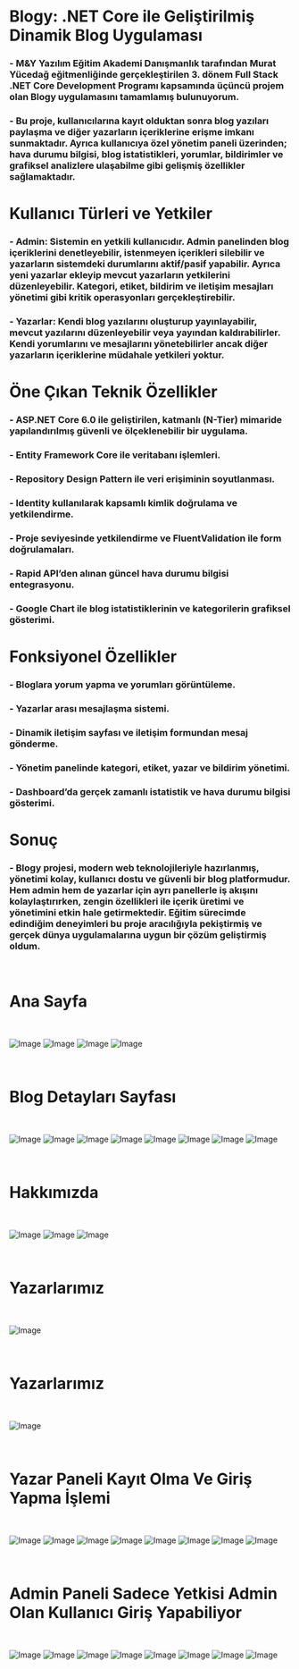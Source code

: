 # Blogy:  .NET Core ile Geliştirilmiş Dinamik Blog Uygulaması

### - M&Y Yazılım Eğitim Akademi Danışmanlık tarafından Murat Yücedağ eğitmenliğinde gerçekleştirilen 3. dönem Full Stack .NET Core Development Programı kapsamında üçüncü projem olan Blogy uygulamasını tamamlamış bulunuyorum.

### - Bu proje, kullanıcılarına kayıt olduktan sonra blog yazıları paylaşma ve diğer yazarların içeriklerine erişme imkanı sunmaktadır. Ayrıca kullanıcıya özel yönetim paneli üzerinden; hava durumu bilgisi, blog istatistikleri, yorumlar, bildirimler ve grafiksel analizlere ulaşabilme gibi gelişmiş özellikler sağlamaktadır.

# Kullanıcı Türleri ve Yetkiler

### - Admin: Sistemin en yetkili kullanıcıdır. Admin panelinden blog içeriklerini denetleyebilir, istenmeyen içerikleri silebilir ve yazarların sistemdeki durumlarını aktif/pasif yapabilir. Ayrıca yeni yazarlar ekleyip mevcut yazarların yetkilerini düzenleyebilir. Kategori, etiket, bildirim ve iletişim mesajları yönetimi gibi kritik operasyonları gerçekleştirebilir.

### - Yazarlar: Kendi blog yazılarını oluşturup yayınlayabilir, mevcut yazılarını düzenleyebilir veya yayından kaldırabilirler. Kendi yorumlarını ve mesajlarını yönetebilirler ancak diğer yazarların içeriklerine müdahale yetkileri yoktur.

# Öne Çıkan Teknik Özellikler

### - ASP.NET Core 6.0 ile geliştirilen, katmanlı (N-Tier) mimaride yapılandırılmış güvenli ve ölçeklenebilir bir uygulama.

### - Entity Framework Core ile veritabanı işlemleri.

### - Repository Design Pattern ile veri erişiminin soyutlanması.

### - Identity kullanılarak kapsamlı kimlik doğrulama ve yetkilendirme.

### - Proje seviyesinde yetkilendirme ve FluentValidation ile form doğrulamaları.

### - Rapid API’den alınan güncel hava durumu bilgisi entegrasyonu.

### - Google Chart ile blog istatistiklerinin ve kategorilerin grafiksel gösterimi.


# Fonksiyonel Özellikler


### - Bloglara yorum yapma ve yorumları görüntüleme.

### - Yazarlar arası mesajlaşma sistemi.

### - Dinamik iletişim sayfası ve iletişim formundan mesaj gönderme.

### - Yönetim panelinde kategori, etiket, yazar ve bildirim yönetimi.

### - Dashboard’da gerçek zamanlı istatistik ve hava durumu bilgisi gösterimi.

# Sonuç

### - Blogy projesi, modern web teknolojileriyle hazırlanmış, yönetimi kolay, kullanıcı dostu ve güvenli bir blog platformudur. Hem admin hem de yazarlar için ayrı panellerle iş akışını kolaylaştırırken, zengin özellikleri ile içerik üretimi ve yönetimini etkin hale getirmektedir. Eğitim sürecimde edindiğim deneyimleri bu proje aracılığıyla pekiştirmiş ve gerçek dünya uygulamalarına uygun bir çözüm geliştirmiş oldum.

<br/>

# Ana Sayfa 

<br/>

![Image](https://github.com/user-attachments/assets/0aee4370-c811-403b-82d2-5e3cf1461bdb)
![Image](https://github.com/user-attachments/assets/e21903dd-ca4b-4b2c-b165-07a2bc98a51a)
![Image](https://github.com/user-attachments/assets/7dd1f785-9036-401a-bdb6-e7e6339d2c2c)
![Image](https://github.com/user-attachments/assets/dff4a677-2375-4a33-a9bd-d3a26d8e8ef7)


<br/>

# Blog Detayları Sayfası
<br/>

![Image](https://github.com/user-attachments/assets/25d7aa75-b297-4a11-b40d-0add7905b929)
![Image](https://github.com/user-attachments/assets/3b9ab7aa-939c-4786-95c6-d8f093ebffc2)
![Image](https://github.com/user-attachments/assets/fb83d804-11c7-4c1b-9257-7f6111575f89)
![Image](https://github.com/user-attachments/assets/973c8e8a-0655-4381-9482-2a2eeecfc05a)
![Image](https://github.com/user-attachments/assets/da91c04c-74f6-4558-bbd2-f0b78ddc5c6a)
![Image](https://github.com/user-attachments/assets/79f28fba-0bb9-4c3d-ad1d-800ce48426fa)
![Image](https://github.com/user-attachments/assets/9574b454-8cae-47cc-bd38-a821429d3fa2)
![Image](https://github.com/user-attachments/assets/58ef98bf-13ac-4d47-a232-9a154a01fb61)




<br/>

# Hakkımızda
<br/>

![Image](https://github.com/user-attachments/assets/f2bf5049-6385-4f2f-b850-2039e0bca0c0)
![Image](https://github.com/user-attachments/assets/b92ea361-66ee-4043-a777-b5484e0110b6)
![Image](https://github.com/user-attachments/assets/55fceb95-5e6c-43e9-af96-472ae84aa593)

<br/>

# Yazarlarımız

<br/>

![Image](https://github.com/user-attachments/assets/865aa35f-2728-428b-a0e8-f753ed7ea51b)

<br/>

# Yazarlarımız

<br/>

![Image](https://github.com/user-attachments/assets/6926ac42-d923-42ec-a266-15bdd16fd57b)

<br/>

# Yazar Paneli Kayıt Olma Ve Giriş Yapma İşlemi

<br/>

![Image](https://github.com/user-attachments/assets/ab3893a2-ce1c-4efd-b396-607248dc5f73)
![Image](https://github.com/user-attachments/assets/ff75e80c-74ce-4f96-9937-26cac45e21cc)
![Image](https://github.com/user-attachments/assets/5888f9ec-4ef6-422a-af7f-66571de822b9)
![Image](https://github.com/user-attachments/assets/6213f597-2c04-4b32-835e-26b16af2d501)
![Image](https://github.com/user-attachments/assets/98870ea0-2ed3-4657-93b0-a4c442eed36b)
![Image](https://github.com/user-attachments/assets/89b28752-e27c-4e0c-b37c-a725b0f93258)
![Image](https://github.com/user-attachments/assets/bccdd6eb-f2b3-47d1-b46d-b97aa7be50d1)
![Image](https://github.com/user-attachments/assets/43fb824f-ea09-49e3-abee-aeeae9f8bba0)

<br/>

# Admin Paneli Sadece Yetkisi Admin Olan Kullanıcı Giriş Yapabiliyor 

<br/>

![Image](https://github.com/user-attachments/assets/25d7aa75-b297-4a11-b40d-0add7905b929)
![Image](https://github.com/user-attachments/assets/3b9ab7aa-939c-4786-95c6-d8f093ebffc2)
![Image](https://github.com/user-attachments/assets/fb83d804-11c7-4c1b-9257-7f6111575f89)
![Image](https://github.com/user-attachments/assets/973c8e8a-0655-4381-9482-2a2eeecfc05a)
![Image](https://github.com/user-attachments/assets/da91c04c-74f6-4558-bbd2-f0b78ddc5c6a)
![Image](https://github.com/user-attachments/assets/79f28fba-0bb9-4c3d-ad1d-800ce48426fa)
![Image](https://github.com/user-attachments/assets/9574b454-8cae-47cc-bd38-a821429d3fa2)
![Image](https://github.com/user-attachments/assets/58ef98bf-13ac-4d47-a232-9a154a01fb61)















